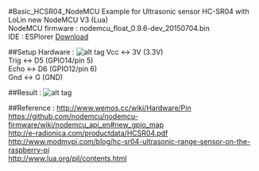#Basic_HCSR04_NodeMCU
Example for Ultrasonic sensor HC-SR04 with LoLin new NodeMCU V3 (Lua)<br/>
NodeMCU firmware : nodemcu_float_0.9.6-dev_20150704.bin<br/>
IDE : ESPlorer [Download](http://esp8266.ru/esplorer/#download)

##Setup Hardware :
![alt tag](https://farm6.staticflickr.com/5705/22819362262_0a9bf64dd2_z.jpg)
Vcc <-> 3V (3.3V)<br/>
Trig <-> D5 (GPIO14/pin 5)<br/>
Echo <-> D6 (GPIO12/pin 6)<br/>
Gnd <-> G (GND)<br/>

##Result :
![alt tag](https://farm1.staticflickr.com/746/22806855856_e2fa328fcf_z.jpg)

##Reference :
http://www.wemos.cc/wiki/Hardware/Pin<br/>
https://github.com/nodemcu/nodemcu-firmware/wiki/nodemcu_api_en#new_gpio_map<br/>
http://e-radionica.com/productdata/HCSR04.pdf<br/>
http://www.modmypi.com/blog/hc-sr04-ultrasonic-range-sensor-on-the-raspberry-pi<br/>
http://www.lua.org/pil/contents.html
